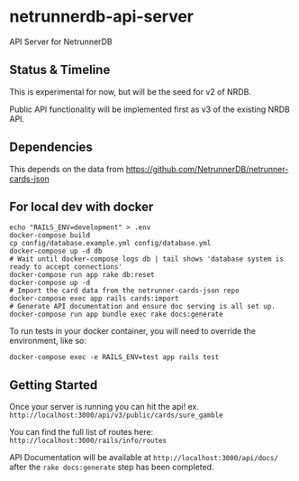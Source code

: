 # netrunnerdb-api-server

API Server for NetrunnerDB

## Status & Timeline

This is experimental for now, but will be the seed for v2 of NRDB.

Public API functionality will be implemented first as v3 of the existing NRDB API.

## Dependencies

This depends on the data from https://github.com/NetrunnerDB/netrunner-cards-json

## For local dev with docker

```
echo "RAILS_ENV=development" > .env
docker-compose build
cp config/database.example.yml config/database.yml
docker-compose up -d db
# Wait until docker-compose logs db | tail shows 'database system is ready to accept connections'
docker-compose run app rake db:reset 
docker-compose up -d
# Import the card data from the netrunner-cards-json repo
docker-compose exec app rails cards:import
# Generate API documentation and ensure doc serving is all set up.
docker-compose run app bundle exec rake docs:generate
```

To run tests in your docker container, you will need to override the environment, like so:
```
docker-compose exec -e RAILS_ENV=test app rails test
```

## Getting Started

Once your server is running you can hit the api! 
ex. `http://localhost:3000/api/v3/public/cards/sure_gamble`

You can find the full list of routes here:
`http://localhost:3000/rails/info/routes`

API Documentation will be available at `http://localhost:3000/api/docs/`
after the `rake docs:generate` step has been completed.
